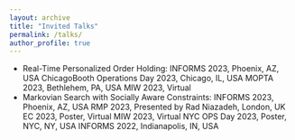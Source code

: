 ```yaml
---
layout: archive
title: "Invited Talks"
permalink: /talks/
author_profile: true
---
```

<!-- 
{% if site.talkmap_link == true %}

 <p style="text-decoration:underline;"><a href="/talkmap.html">See a map of all the places I've given a talk!</a></p>

{% endif %}

{% for post in site.talks reversed %}
  {% include archive-single-talk.html %}
{% endfor %} -->


<!-- * Fair Markovian Search, Informs 22, Indianapolis, IN, USA -->

* Real-Time Personalized Order Holding:
  INFORMS 2023, Phoenix, AZ, USA
  ChicagoBooth Operations Day 2023, Chicago, IL, USA
  MOPTA 2023, Bethlehem, PA, USA
  MIW 2023, Virtual
* Markovian Search with Socially Aware Constraints:
  INFORMS 2023, Phoenix, AZ, USA
  RMP 2023, Presented by Rad Niazadeh, London, UK
  EC 2023, Poster, Virtual
  MIW 2023, Virtual
  NYC OPS Day 2023, Poster, NYC, NY, USA
  INFORMS 2022, Indianapolis, IN, USA
